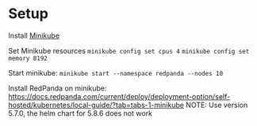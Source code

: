 # Setup

Install [Minikube](https://minikube.sigs.k8s.io/docs/start/)

Set Minikube resources
`minikube config set cpus 4`
`minikube config set memory 8192`

Start minikube: `minikube start --namespace redpanda --nodes 10`

Install RedPanda on minikube: https://docs.redpanda.com/current/deploy/deployment-option/self-hosted/kubernetes/local-guide/?tab=tabs-1-minikube
NOTE: Use version 5.7.0, the helm chart for 5.8.6 does not work